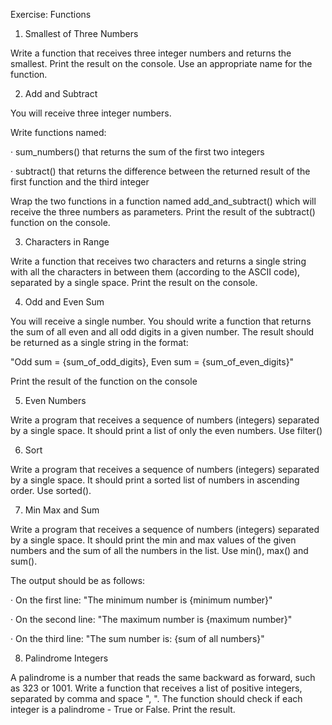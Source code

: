Exercise: Functions

1. Smallest of Three Numbers

Write a function that receives three integer numbers and returns the smallest. Print the result on the console. Use an appropriate name for the function.

2. Add and Subtract

You will receive three integer numbers.

Write functions named:

· sum_numbers() that returns the sum of the first two integers

· subtract() that returns the difference between the returned result of the first function and the third integer

Wrap the two functions in a function named add_and_subtract() which will receive the three numbers as parameters. Print the result of the subtract() function on the console.

3. Characters in Range

Write a function that receives two characters and returns a single string with all the characters in between them (according to the ASCII code), separated by a single space. Print the result on the console.

4. Odd and Even Sum

You will receive a single number. You should write a function that returns the sum of all even and all odd digits in a given number. The result should be returned as a single string in the format:

"Odd sum = {sum_of_odd_digits}, Even sum = {sum_of_even_digits}"

Print the result of the function on the console

5. Even Numbers

Write a program that receives a sequence of numbers (integers) separated by a single space. It should print a list of only the even numbers. Use filter()

6. Sort

Write a program that receives a sequence of numbers (integers) separated by a single space. It should print a sorted list of numbers in ascending order. Use sorted().

7. Min Max and Sum

Write a program that receives a sequence of numbers (integers) separated by a single space. It should print the min and max values of the given numbers and the sum of all the numbers in the list. Use min(), max() and sum().

The output should be as follows:

· On the first line: "The minimum number is {minimum number}"

· On the second line: "The maximum number is {maximum number}"

· On the third line: "The sum number is: {sum of all numbers}"


8. Palindrome Integers

A palindrome is a number that reads the same backward as forward, such as 323 or 1001. Write a function that receives a list of positive integers, separated by comma and space ", ". The function should check if each integer is a palindrome - True or False. Print the result.



